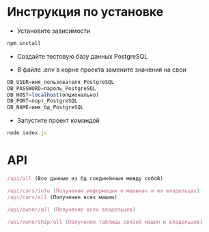 # Инструкция по установке

- Установите зависимости

```js
npm install
```

- Создайте тестовую базу данных PostgreSQL 

- В файле .env в корне проекта замените значения на свои

```js
DB_USER=имя_пользователя_PostgreSQL
DB_PASSWORD=пароль_PostgreSQL
DB_HOST=localhost(опционально)
DB_PORT=порт_PostgreSQL
DB_NAME=имя_бд_PostgreSQL
```

- Запустите проект командой

```js
node index.js
```

# API

```js
/api/all (Все данные из бд соединённые между собой)
```

```js
/api/cars/info (Получение информации о машинах и их владельцах)
/api/cars/all (Получение всех машин)
```

```js
/api/owner/all (Получение всех владельцев)
```

```js
/api/ownership/all (Получение таблицы связей машин и владельцев)
```
